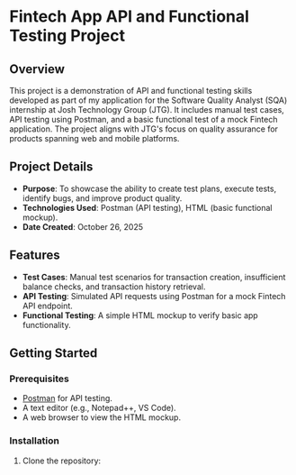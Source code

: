 # Fintech App API and Functional Testing Project

## Overview
This project is a demonstration of API and functional testing skills developed as part of my application for the Software Quality Analyst (SQA) internship at Josh Technology Group (JTG). It includes manual test cases, API testing using Postman, and a basic functional test of a mock Fintech application. The project aligns with JTG's focus on quality assurance for products spanning web and mobile platforms.

## Project Details
- **Purpose**: To showcase the ability to create test plans, execute tests, identify bugs, and improve product quality.
- **Technologies Used**: Postman (API testing), HTML (basic functional mockup).
- **Date Created**: October 26, 2025

## Features
- **Test Cases**: Manual test scenarios for transaction creation, insufficient balance checks, and transaction history retrieval.
- **API Testing**: Simulated API requests using Postman for a mock Fintech API endpoint.
- **Functional Testing**: A simple HTML mockup to verify basic app functionality.

## Getting Started
### Prerequisites
- [Postman](https://www.postman.com/downloads/) for API testing.
- A text editor (e.g., Notepad++, VS Code).
- A web browser to view the HTML mockup.

### Installation
1. Clone the repository:
